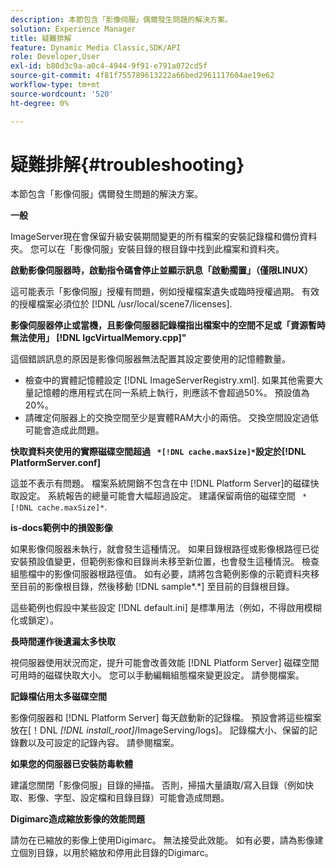```yaml
---
description: 本節包含「影像伺服」偶爾發生問題的解決方案。
solution: Experience Manager
title: 疑難排解
feature: Dynamic Media Classic,SDK/API
role: Developer,User
exl-id: b80d3c9a-a0c4-4944-9f91-e791a072cd5f
source-git-commit: 4f81f755789613222a66bed2961117604ae19e62
workflow-type: tm+mt
source-wordcount: '520'
ht-degree: 0%

---
```


# 疑難排解{#troubleshooting}

本節包含「影像伺服」偶爾發生問題的解決方案。

**一般**

ImageServer現在會保留升級安裝期間變更的所有檔案的安裝記錄檔和備份資料夾。 您可以在「影像伺服」安裝目錄的根目錄中找到此檔案和資料夾。

**啟動影像伺服器時，啟動指令碼會停止並顯示訊息「啟動擱置」（僅限LINUX）**

這可能表示「影像伺服」授權有問題，例如授權檔案遺失或臨時授權過期。 有效的授權檔案必須位於 [!DNL /usr/local/scene7/licenses].

**影像伺服器停止或當機，且影像伺服器記錄檔指出檔案中的空間不足或「資源暫時無法使用」 [!DNL IgcVirtualMemory.cpp]&quot;**

這個錯誤訊息的原因是影像伺服器無法配置其設定要使用的記憶體數量。

* 檢查中的實體記憶體設定 [!DNL ImageServerRegistry.xml]. 如果其他需要大量記憶體的應用程式在同一系統上執行，則應該不會超過50%。 預設值為20%。
* 請確定伺服器上的交換空間至少是實體RAM大小的兩倍。 交換空間設定過低可能會造成此問題。

**快取資料夾使用的實際磁碟空間超過 ` *[!DNL cache.maxSize]*`設定於[!DNL PlatformServer.conf]**

這並不表示有問題。 檔案系統開銷不包含在中 [!DNL Platform Server]的磁碟快取設定。 系統報告的總量可能會大幅超過設定。 建議保留兩倍的磁碟空間 ` *[!DNL cache.maxSize]*`.

**is-docs範例中的損毀影像**

如果影像伺服器未執行，就會發生這種情況。 如果目錄根路徑或影像根路徑已從安裝預設值變更，但範例影像和目錄尚未移至新位置，也會發生這種情況。 檢查組態檔中的影像伺服器根路徑值。 如有必要，請將包含範例影像的示範資料夾移至目前的影像根目錄，然後移動 [!DNL sample*.*] 至目前的目錄根目錄。

這些範例也假設中某些設定 [!DNL default.ini] 是標準用法（例如，不得啟用模糊化或鎖定）。

**長時間運作後遺漏太多快取**

視伺服器使用狀況而定，提升可能會改善效能 [!DNL Platform Server] 磁碟空間可用時的磁碟快取大小。 您可以手動編輯組態檔來變更設定。 請參閱檔案。

**記錄檔佔用太多磁碟空間**

影像伺服器和 [!DNL Platform Server] 每天啟動新的記錄檔。 預設會將這些檔案放在[！DNL *[!DNL install_root]*/ImageServing/logs]。 記錄檔大小、保留的記錄數以及可設定的記錄內容。 請參閱檔案。

**如果您的伺服器已安裝防毒軟體**

建議您關閉「影像伺服」目錄的掃描。 否則，掃描大量讀取/寫入目錄（例如快取、影像、字型、設定檔和目錄目錄）可能會造成問題。

**Digimarc造成縮放影像的效能問題**

請勿在已縮放的影像上使用Digimarc。 無法接受此效能。 如有必要，請為影像建立個別目錄，以用於縮放和停用此目錄的Digimarc。

